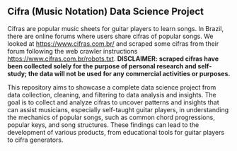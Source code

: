 ## Cifra (Music Notation) Data Science Project

Cifras are popular music sheets for guitar players to learn songs. In Brazil, there are online forums where users share cifras of popular songs. We looked at https://www.cifras.com.br/ and scraped some cifras from their forum following the web crawler instructions https://www.cifras.com.br/robots.txt. 
**DISCLAIMER: scraped cifras have been collected solely for the purpose of personal research and self-study; the data will not be used for any commercial activities or purposes.**

This repository aims to showcase a complete data science project from data collection, cleaning, and filtering to data analysis and insights. The goal is to collect and analyze cifras to uncover patterns and insights that can assist musicians, especially self-taught guitar players, in understanding the mechanics of popular songs, such as common chord progressions, popular keys, and song structures. These findings can lead to the development of various products, from educational tools for guitar players to cifra generators.



